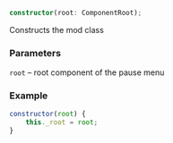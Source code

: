 ```ts
constructor(root: ComponentRoot);
```

Constructs the mod class

### Parameters

`root`       &ndash; root component of the pause menu


### Example

```js
constructor(root) {
    this._root = root;
}
```

